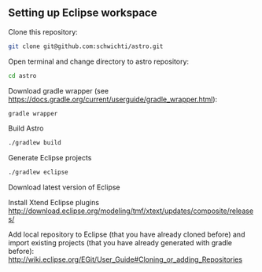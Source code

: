 

## Setting up Eclipse workspace
Clone this repository:
```bash
git clone git@github.com:schwichti/astro.git
```

Open terminal and change directory to astro repository:
```bash
cd astro
```

Download gradle wrapper (see https://docs.gradle.org/current/userguide/gradle_wrapper.html):
```bash
gradle wrapper
```

Build Astro
```bash
./gradlew build
```

Generate Eclipse projects
```bash
./gradlew eclipse
```

Download latest version of Eclipse

Install Xtend Eclipse plugins
http://download.eclipse.org/modeling/tmf/xtext/updates/composite/releases/

Add local repository to Eclipse (that you have already cloned before) and import existing projects (that you have already generated with gradle before):
http://wiki.eclipse.org/EGit/User_Guide#Cloning_or_adding_Repositories
